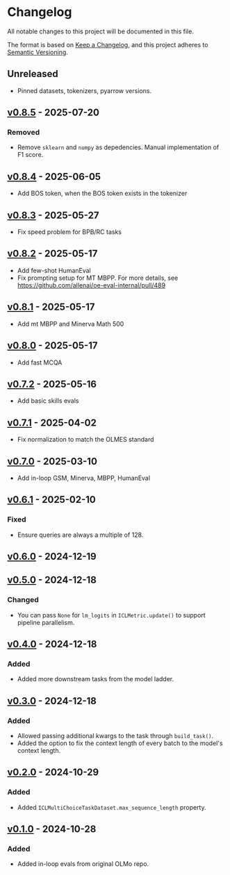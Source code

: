 # Changelog

All notable changes to this project will be documented in this file.

The format is based on [Keep a Changelog](https://keepachangelog.com/en/1.0.0/),
and this project adheres to [Semantic Versioning](https://semver.org/spec/v2.0.0.html).

## Unreleased

- Pinned datasets, tokenizers, pyarrow versions.

## [v0.8.5](https://github.com/allenai/OLMo-in-loop-evals/releases/tag/v0.8.5) - 2025-07-20

### Removed

- Remove `sklearn` and `numpy` as depedencies. Manual implementation of F1 score.

## [v0.8.4](https://github.com/allenai/OLMo-in-loop-evals/releases/tag/v0.8.4) - 2025-06-05

- Add BOS token, when the BOS token exists in the tokenizer

## [v0.8.3](https://github.com/allenai/OLMo-in-loop-evals/releases/tag/v0.8.3) - 2025-05-27

- Fix speed problem for BPB/RC tasks

## [v0.8.2](https://github.com/allenai/OLMo-in-loop-evals/releases/tag/v0.8.2) - 2025-05-17

- Add few-shot HumanEval
- Fix prompting setup for MT MBPP. For more details, see https://github.com/allenai/oe-eval-internal/pull/489

## [v0.8.1](https://github.com/allenai/OLMo-in-loop-evals/releases/tag/v0.8.1) - 2025-05-17

- Add mt MBPP and Minerva Math 500

## [v0.8.0](https://github.com/allenai/OLMo-in-loop-evals/releases/tag/v0.8.0) - 2025-05-17

- Add fast MCQA

## [v0.7.2](https://github.com/allenai/OLMo-in-loop-evals/releases/tag/v0.7.2) - 2025-05-16

- Add basic skills evals

## [v0.7.1](https://github.com/allenai/OLMo-in-loop-evals/releases/tag/v0.7.1) - 2025-04-02

- Fix normalization to match the OLMES standard

## [v0.7.0](https://github.com/allenai/OLMo-in-loop-evals/releases/tag/v0.7.0) - 2025-03-10

- Add in-loop GSM, Minerva, MBPP, HumanEval

## [v0.6.1](https://github.com/allenai/OLMo-in-loop-evals/releases/tag/v0.6.1) - 2025-02-10

### Fixed

- Ensure queries are always a multiple of 128.

## [v0.6.0](https://github.com/allenai/OLMo-in-loop-evals/releases/tag/v0.6.0) - 2024-12-19

## [v0.5.0](https://github.com/allenai/OLMo-in-loop-evals/releases/tag/v0.5.0) - 2024-12-18

### Changed

- You can pass `None` for `lm_logits` in `ICLMetric.update()` to support pipeline parallelism.

## [v0.4.0](https://github.com/allenai/OLMo-in-loop-evals/releases/tag/v0.4.0) - 2024-12-18

### Added

- Added more downstream tasks from the model ladder.

## [v0.3.0](https://github.com/allenai/OLMo-in-loop-evals/releases/tag/v0.3.0) - 2024-12-18

### Added

- Allowed passing additional kwargs to the task through `build_task()`.
- Added the option to fix the context length of every batch to the model's context length.

## [v0.2.0](https://github.com/allenai/OLMo-in-loop-evals/releases/tag/v0.2.0) - 2024-10-29

### Added

- Added `ICLMultiChoiceTaskDataset.max_sequence_length` property.

## [v0.1.0](https://github.com/allenai/OLMo-in-loop-evals/releases/tag/v0.1.0) - 2024-10-28

### Added

- Added in-loop evals from original OLMo repo.
